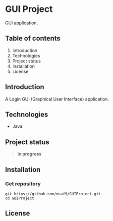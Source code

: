 # GUI Project
GUI application.

## Table of contents
1. Introduction
2. Technologies
3. Project status
4. Installation
5. License

## Introduction
A Login GUI (Graphical User Interface) application.

## Technologies
- Java

## Project status
> **In progress**

## Installation
### Get repository
```git
git https://github.com/msaf9/GUIProject.git
cd GUIProject
```

## License

